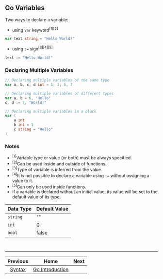## Go Variables
Two ways to declare a variable:
- using `var` keyword<sup>[1][2]</sup>
```go
var text string = "Hello World!"
```
- using `:=` sign<sup>[3][4][5]</sup>
```go
text := "Hello World!"
```

### Declaring Multiple Variables
```go
// Declaring multiple variables of the same type
var a, b, c, d int = 1, 3, 5, 7

// Declaring multiple variables of different types
var a, b = 6, "Hello"
c, d := 7, "World!"

// Declaring multiple variables in a block
var (
    a int
    b int = 1
    c string = "Hello"
)
```

### Notes
- <sup>[1]</sup>Variable type or value (or both) must be always specified.
- <sup>[2]</sup>Can be used inside and outside of functions.
- <sup>[3]</sup>Type of variable is inferred from the value.
- <sup>[4]</sup>It is not possible to declare a variable using `:=` without assigning a value to it.
- <sup>[5]</sup>Can only be used inside functions.
- If a variable is declared without an initial value, its value will be set to the default value of its type.

| Data Type | Default Value |
| --- | --- |
| `string` | "" |
| `int` | 0 |
| `bool` | false |

<br />
<hr />

| Previous | Home | Next |
| :---: | :---: | :---: |
| [Syntax](02-syntax.md) | [Go Introduction](01-introduction.md) |  |